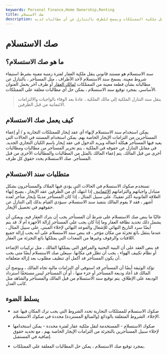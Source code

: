 ```yaml
---
keywords: Personal Finance,Home Ownership,Renting
title: صك الاستسلام
description: صك الاستسلام هو مستند قانوني ينقل ملكية الممتلكات ويسمح للطرف بالتنازل عن أي مطالبات لديه.
---
```


# صك الاستسلام
## ما هو صك الاستسلام؟

سند الاستسلام هو مستند قانوني ينقل ملكية العقار لفترة زمنية معينة بشرط استيفاء شروط معينة. يسمح سند الاستسلام لأحد الأطراف ، مثل المستأجر ، بالتنازل عن مطالباته بشأن قطعة معينة من الممتلكات [لمالك العقار](/landlord) أو طرف آخر يحمل العنوان الأساسي. بمجرد توقيع سند الاستسلام ، يمكن حل أي مطالبات معلقة على الممتلكات.

> ينقل سند التنازل الملكية إلى مالك الملكية ، عادةً بعد الوفاء بالواجبات والالتزامات الائتمانية من قبل الطرفين.

>

## كيف يعمل صك الاستسلام

يمكن استخدام سند الاستسلام لإنهاء أي عقد إيجار للممتلكات التجارية و / أو إعفاء المستأجرين من التزامات الإيجار الخاصة بهم. يمكن استخدام المستند في الحالات التي يعيد فيها المستأجر هيكلة أعماله ويريد الدخول في عقد إيجار باسم الكيان التجاري الجديد. في مقابل التنازل عن حقوقه في الملكية ، يتم تحرير المستأجر من مطالبات ومطالبات أخرى من قبل المالك. يتم إعفاء المالك بالمثل من المطالبات والمطالبات الأخرى من قبل المستأجر. صك الاستسلام يحدد حقوق كل طرف.

## متطلبات سند الاستسلام

تستخدم صكوك الاستسلام في الحالات التي يؤدي فيها الملاك والمستأجرون بشكل متبادل واجباتهم والتزاماتهم [الائتمانية .](/fiduciary) إذا انتهك أي من الطرفين عقد الإيجار ، يصبح إنهاء العلاقة القانونية أكثر تعقيدًا. على سبيل المثال ، إذا كان المستأجر مدينًا بإيجار متأخر لعدة أشهر ، فقد لا يقوم المالك بتنفيذ سند الاستسلام. سيؤدي القيام بذلك إلى التنازل عن حقوقهم في تحصيل الإيجار.

غالبًا ما ينص صك الاستسلام على شرط أن المستأجر يجب أن يترك العقار فيه. ويمكن أن يشمل ذلك تحديد نظافة العقار وما إذا كان يجب على المستأجر إزالة الأجهزة أم لا. قد يتم أيضًا سرد التاريخ النهائي للإشغال والموعد النهائي لإخلاء المبنى. على سبيل المثال ، عندما ينتقل بائع تجزئة من مكان مؤجر ، قد ينص سند الاستسلام على أنه يجب إزالة جميع اللافتات والرفوف وغيرها من المعدات التي يمتلكها بائع التجزئة من العقار.

قد ينص العقد على أن البنية التحتية والمرافق التي يمتلكها المالك ، مثل تركيبات الإضاءة أو نظام تكييف الهواء ، يجب أن تظل في مكانها. سيعلن صك الاستسلام أيضًا متى يجب أن يكون المستأجر قد أكمل أي تنظيف مطلوب بعد إزالة متعلقاته.

تؤكد الوثيقة أيضًا أن المستأجر قد استوفى أي التزامات مالية تجاه المالك ، ويوضح أن المالك قد أعاد وديعة المستأجر أو جزء منها ، أو أن المستأجر ليس مستحقًا استرداد الوديعة على الإطلاق. يتم توقيع سند الاستسلام من قبل المالك والمستأجر والشاهد مثل كاتب العدل.

## يسلط الضوء

- صكوك الاستسلام للممتلكات التجارية تحدد الشروط التي يجب ترك المكان فيها عند الإخلاء. الشروط المتعلقة بالودائع (والمبالغ المستردة) محددة في صكوك الاستسلام.

- صكوك الاستسلام - المستخدمة لنقل ملكية عقار لفترة محددة - يمكن استخدامها لإخلاء سبيل المستأجرين بالتجزئة من التزامات الإيجار الخاصة بهم ، مع تحديد حقوق إضافية في المستقبل.

- بمجرد توقيع صك الاستسلام ، يمكن حل المطالبات المعلقة على الممتلكات.

